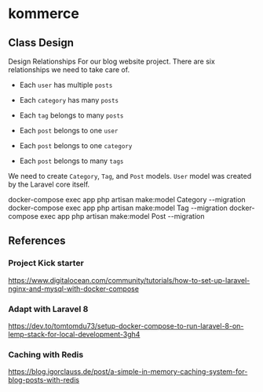 # kommerce

## Class Design

Design Relationships
For our blog website project. There are six relationships we need to take care of.

- Each `user` has multiple `posts`

- Each `category` has many `posts`

- Each `tag` belongs to many `posts`

- Each `post` belongs to one `user`
- Each `post` belongs to one `category`
- Each `post` belongs to many `tags`

We need to create `Category`, `Tag`, and `Post` models. 
`User` model was created by the Laravel core itself.

docker-compose exec app php artisan make:model Category --migration
docker-compose exec app php artisan make:model Tag --migration
docker-compose exec app php artisan make:model Post --migration
  

## References

### Project Kick starter 
https://www.digitalocean.com/community/tutorials/how-to-set-up-laravel-nginx-and-mysql-with-docker-compose

### Adapt with Laravel 8
https://dev.to/tomtomdu73/setup-docker-compose-to-run-laravel-8-on-lemp-stack-for-local-development-3gh4

### Caching with Redis
https://blog.igorclauss.de/post/a-simple-in-memory-caching-system-for-blog-posts-with-redis
